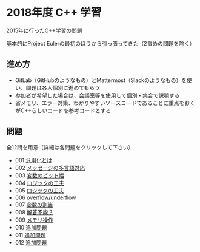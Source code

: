 # 2018年度 C++ 学習

2015年に行ったC++学習の問題

基本的にProject Eulerの最初のほうから引っ張ってきた（2番めの問題を除く）

## 進め方

- GitLab（GitHubのようなもの）とMattermost（Slackのようなもの）を使い、問題は各人個別に進めてもらう
- 参加者が希望した場合は、会議室等を使用して個別・集合で説明する
- 省メモリ、エラー対策、わかりやすいソースコードであることに重点をおくがC++らしいコードを参考コードとする

## 問題

全12問を用意（詳細は各問題をクリックして下さい）

- 001 [汎用化とは](p001/README.md)
- 002 [メッセージの多言語対応](p002/README.md)
- 003 [変数のビット幅](p003/README.md)
- 004 [ロジックの工夫](p004/README.md)
- 005 [ロジックの工夫](p005/README.md)
- 006 [overflow/underflow](p006/README.md)
- 007 [変数の割当](p007/README.md)
- 008 [解答不能？](p008/README.md)
- 009 [メモリ操作](p009/README.md)
- 010 [追加問題](p010/README.md)
- 011 [追加問題](p011/README.md)
- 012 [追加問題](p012/README.md)